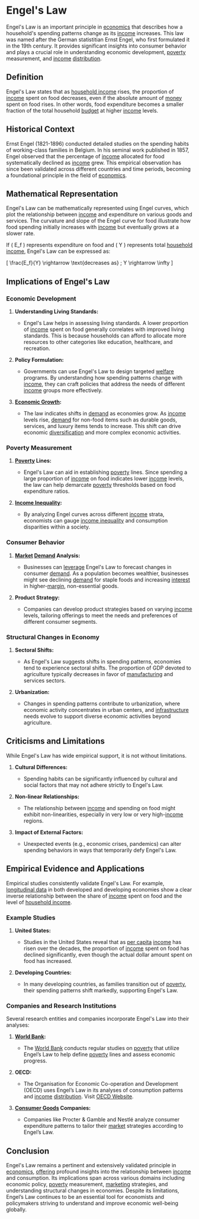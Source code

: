 # Engel's Law

Engel's Law is an important principle in [economics](../e/economics.md) that describes how a household's spending patterns change as its [income](../i/income.md) increases. This law was named after the German statistitian Ernst Engel, who first formulated it in the 19th century. It provides significant insights into consumer behavior and plays a crucial role in understanding economic development, [poverty](../p/poverty.md) measurement, and [income](../i/income.md) [distribution](../d/distribution.md). 

## Definition

Engel's Law states that as [household income](../h/household_income.md) rises, the proportion of [income](../i/income.md) spent on food decreases, even if the absolute amount of [money](../m/money.md) spent on food rises. In other words, food expenditure becomes a smaller fraction of the total household [budget](../b/budget.md) at higher [income](../i/income.md) levels.

## Historical Context

Ernst Engel (1821-1896) conducted detailed studies on the spending habits of working-class families in Belgium. In his seminal work published in 1857, Engel observed that the percentage of [income](../i/income.md) allocated for food systematically declined as [income](../i/income.md) grew. This empirical observation has since been validated across different countries and time periods, becoming a foundational principle in the field of [economics](../e/economics.md).

## Mathematical Representation

Engel's Law can be mathematically represented using Engel curves, which plot the relationship between [income](../i/income.md) and expenditure on various goods and services. The curvature and slope of the Engel curve for food illustrate how food spending initially increases with [income](../i/income.md) but eventually grows at a slower rate.

If \( E_f \) represents expenditure on food and \( Y \) represents total [household income](../h/household_income.md), Engel's Law can be expressed as:

\[ \frac{E_f}{Y} \rightarrow \text{decreases as} \; Y \rightarrow \infty \]

## Implications of Engel's Law

### Economic Development

1. **Understanding Living Standards:**
   - Engel's Law helps in assessing living standards. A lower proportion of [income](../i/income.md) spent on food generally correlates with improved living standards. This is because households can afford to allocate more resources to other categories like education, healthcare, and recreation.
   
2. **Policy Formulation:**
   - Governments can use Engel's Law to design targeted [welfare](../w/welfare.md) programs. By understanding how spending patterns change with [income](../i/income.md), they can craft policies that address the needs of different [income](../i/income.md) groups more effectively.
   
3. **[Economic Growth](../e/economic_growth.md):**
   - The law indicates shifts in [demand](../d/demand.md) as economies grow. As [income](../i/income.md) levels rise, [demand](../d/demand.md) for non-food items such as durable goods, services, and luxury items tends to increase. This shift can drive economic [diversification](../d/diversification.md) and more complex economic activities.

### Poverty Measurement

1. **[Poverty](../p/poverty.md) Lines:**
   - Engel's Law can aid in establishing [poverty](../p/poverty.md) lines. Since spending a large proportion of [income](../i/income.md) on food indicates lower [income](../i/income.md) levels, the law can help demarcate [poverty](../p/poverty.md) thresholds based on food expenditure ratios.

2. **[Income Inequality](../i/income_inequality.md):**
   - By analyzing Engel curves across different [income](../i/income.md) strata, economists can gauge [income inequality](../i/income_inequality.md) and consumption disparities within a society.

### Consumer Behavior

1. **[Market](../m/market.md) [Demand](../d/demand.md) Analysis:**
   - Businesses can [leverage](../l/leverage.md) Engel's Law to forecast changes in consumer [demand](../d/demand.md). As a population becomes wealthier, businesses might see declining [demand](../d/demand.md) for staple foods and increasing [interest](../i/interest.md) in higher-[margin](../m/margin.md), non-essential goods.
   
2. **Product Strategy:**
   - Companies can develop product strategies based on varying [income](../i/income.md) levels, tailoring offerings to meet the needs and preferences of different consumer segments.

### Structural Changes in Economy

1. **Sectoral Shifts:**
   - As Engel's Law suggests shifts in spending patterns, economies tend to experience sectoral shifts. The proportion of GDP devoted to agriculture typically decreases in favor of [manufacturing](../m/manufacturing.md) and services sectors.

2. **Urbanization:**
   - Changes in spending patterns contribute to urbanization, where economic activity concentrates in urban centers, and [infrastructure](../i/infrastructure.md) needs evolve to support diverse economic activities beyond agriculture.

## Criticisms and Limitations

While Engel's Law has wide empirical support, it is not without limitations. 

1. **Cultural Differences:**
   - Spending habits can be significantly influenced by cultural and social factors that may not adhere strictly to Engel's Law.

2. **Non-linear Relationships:**
   - The relationship between [income](../i/income.md) and spending on food might exhibit non-linearities, especially in very low or very high-[income](../i/income.md) regions.

3. **Impact of External Factors:**
   - Unexpected events (e.g., economic crises, pandemics) can alter spending behaviors in ways that temporarily defy Engel's Law.

## Empirical Evidence and Applications

Empirical studies consistently validate Engel's Law. For example, [longitudinal data](../l/longitudinal_data.md) in both developed and developing economies show a clear inverse relationship between the share of [income](../i/income.md) spent on food and the level of [household income](../h/household_income.md). 

### Example Studies

1. **United States:**
   - Studies in the United States reveal that as [per capita](../p/per_capita.md) [income](../i/income.md) has risen over the decades, the proportion of [income](../i/income.md) spent on food has declined significantly, even though the actual dollar amount spent on food has increased.

2. **Developing Countries:**
   - In many developing countries, as families transition out of [poverty](../p/poverty.md), their spending patterns shift markedly, supporting Engel's Law. 

### Companies and Research Institutions

Several research entities and companies incorporate Engel's Law into their analyses:

1. **[World Bank](../w/world_bank.md):**
   - The [World Bank](../w/world_bank.md) conducts regular studies on [poverty](../p/poverty.md) that utilize Engel’s Law to help define [poverty](../p/poverty.md) lines and assess economic progress.

2. **OECD:**
   - The Organisation for Economic Co-operation and Development (OECD) uses Engel’s Law in its analyses of consumption patterns and [income](../i/income.md) [distribution](../d/distribution.md). Visit [OECD Website](https://www.oecd.org/).

3. **[Consumer Goods](../c/consumer_goods.md) Companies:**
   - Companies like Procter & Gamble and Nestlé analyze consumer expenditure patterns to tailor their [market](../m/market.md) strategies according to Engel’s Law.

## Conclusion

Engel's Law remains a pertinent and extensively validated principle in [economics](../e/economics.md), [offering](../o/offering.md) profound insights into the relationship between [income](../i/income.md) and consumption. Its implications span across various domains including economic policy, [poverty](../p/poverty.md) measurement, [marketing](../m/marketing.md) strategies, and understanding structural changes in economies. Despite its limitations, Engel’s Law continues to be an essential tool for economists and policymakers striving to understand and improve economic well-being globally.
